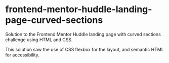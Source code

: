 # frontend-mentor-huddle-landing-page-curved-sections
Solution to the Frontend Mentor Huddle landing page with curved sections challenge using HTML and CSS.

This solution saw the use of CSS flexbox for the layout, and semantic HTML for accessibility.
